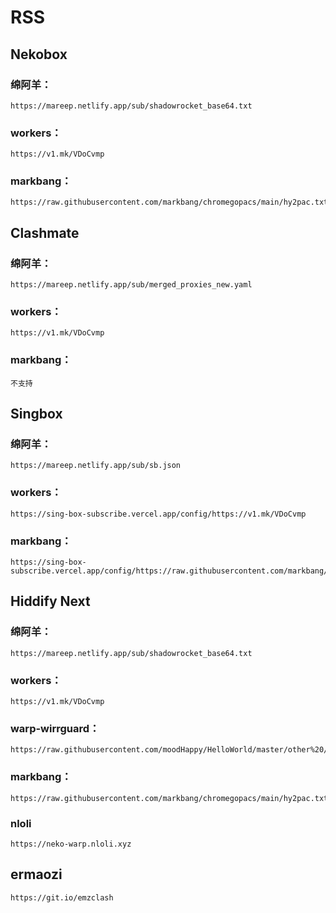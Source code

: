 # RSS

## Nekobox

### 绵阿羊：  
```
https://mareep.netlify.app/sub/shadowrocket_base64.txt
```
### workers：  
```
https://v1.mk/VDoCvmp
```
### markbang：  
```
https://raw.githubusercontent.com/markbang/chromegopacs/main/hy2pac.txt
```

## Clashmate

### 绵阿羊：  
```
https://mareep.netlify.app/sub/merged_proxies_new.yaml
```
### workers：  
```
https://v1.mk/VDoCvmp
```
### markbang：  
```
不支持
```

## Singbox

### 绵阿羊：  
```
https://mareep.netlify.app/sub/sb.json
```
### workers：  
```
https://sing-box-subscribe.vercel.app/config/https://v1.mk/VDoCvmp
```
### markbang：  
```
https://sing-box-subscribe.vercel.app/config/https://raw.githubusercontent.com/markbang/chromegopacs/main/hy2pac.txt
```

## Hiddify Next

### 绵阿羊：  
```
https://mareep.netlify.app/sub/shadowrocket_base64.txt
```
### workers：  
```
https://v1.mk/VDoCvmp
```
### warp-wirrguard：
```
https://raw.githubusercontent.com/moodHappy/HelloWorld/master/other%20/Wireguard%2BWorkers.yaml#wirrguard
```
### markbang：  
```
https://raw.githubusercontent.com/markbang/chromegopacs/main/hy2pac.txt
```
### nloli
```
https://neko-warp.nloli.xyz
```
## ermaozi
```
https://git.io/emzclash
```
